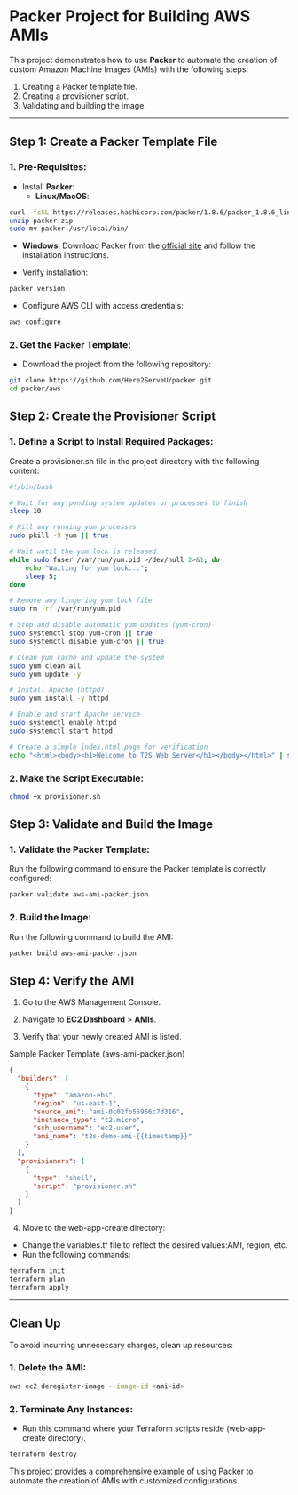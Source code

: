 # Packer Project for Building AWS AMIs

This project demonstrates how to use **Packer** to automate the creation of custom Amazon Machine Images (AMIs) with the following steps:
1. Creating a Packer template file.
2. Creating a provisioner script.
3. Validating and building the image.

---

## **Step 1: Create a Packer Template File**

### 1. Pre-Requisites:
- Install **Packer**:
  - **Linux/MacOS**:
```bash
curl -fsSL https://releases.hashicorp.com/packer/1.8.6/packer_1.8.6_linux_amd64.zip -o packer.zip
unzip packer.zip
sudo mv packer /usr/local/bin/
```
  - **Windows**:
    Download Packer from the [official site](https://developer.hashicorp.com/packer/downloads) and follow the installation instructions.

- Verify installation:
```bash
packer version
```

- Configure AWS CLI with access credentials:
```bash
aws configure
```

### 2. Get the Packer Template:

- Download the project from the following repository:
```bash
git clone https://github.com/Here2ServeU/packer.git
cd packer/aws
```

## Step 2: Create the Provisioner Script

### 1. Define a Script to Install Required Packages:

Create a provisioner.sh file in the project directory with the following content:
```bash
#!/bin/bash

# Wait for any pending system updates or processes to finish
sleep 10

# Kill any running yum processes
sudo pkill -9 yum || true

# Wait until the yum lock is released
while sudo fuser /var/run/yum.pid >/dev/null 2>&1; do 
    echo "Waiting for yum lock..."; 
    sleep 5; 
done

# Remove any lingering yum lock file
sudo rm -rf /var/run/yum.pid

# Stop and disable automatic yum updates (yum-cron)
sudo systemctl stop yum-cron || true
sudo systemctl disable yum-cron || true

# Clean yum cache and update the system
sudo yum clean all
sudo yum update -y

# Install Apache (httpd)
sudo yum install -y httpd

# Enable and start Apache service
sudo systemctl enable httpd
sudo systemctl start httpd

# Create a simple index.html page for verification
echo "<html><body><h1>Welcome to T2S Web Server</h1></body></html>" | sudo tee /var/www/html/index.html
```

### 2. Make the Script Executable:
```bash
chmod +x provisioner.sh
```

## Step 3: Validate and Build the Image

### 1. Validate the Packer Template:

Run the following command to ensure the Packer template is correctly configured:
```bash
packer validate aws-ami-packer.json
```

### 2. Build the Image:

Run the following command to build the AMI:
```bash
packer build aws-ami-packer.json
```

## Step 4: Verify the AMI
1.	Go to the AWS Management Console.

2.	Navigate to **EC2 Dashboard** > **AMIs**.

3.	Verify that your newly created AMI is listed.

Sample Packer Template (aws-ami-packer.json)
```json
{
  "builders": [
    {
      "type": "amazon-ebs",
      "region": "us-east-1",
      "source_ami": "ami-0c02fb55956c7d316", 
      "instance_type": "t2.micro",
      "ssh_username": "ec2-user",
      "ami_name": "t2s-demo-ami-{{timestamp}}"
    }
  ],
  "provisioners": [
    {
      "type": "shell",
      "script": "provisioner.sh"
    }
  ]
}
```

4. Move to the web-app-create directory: 
- Change the variables.tf file to reflect the desired values:AMI, region, etc. 
- Run the following commands: 
```bash
terraform init
terraform plan
terraform apply
```
---
## Clean Up

To avoid incurring unnecessary charges, clean up resources:

### 1.	Delete the AMI:
```bash
aws ec2 deregister-image --image-id <ami-id>
```

### 2.	Terminate Any Instances:
- Run this command where your Terraform scripts reside (web-app-create directory).
```bash
terraform destroy
```

This project provides a comprehensive example of using Packer to automate the creation of AMIs with customized configurations. 

